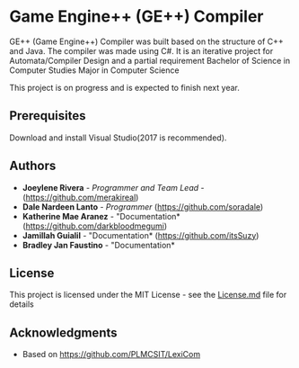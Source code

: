 # Game Engine++ (GE++) Compiler

GE++ (Game Engine++) Compiler was built based on the structure of C++ and Java. The compiler was made using C#. It is an iterative project for Automata/Compiler Design and a partial requirement Bachelor of Science in Computer Studies Major in Computer Science

This project is on progress and is expected to finish next year.

## Prerequisites

Download and install Visual Studio(2017 is recommended).

## Authors

* **Joeylene Rivera** - *Programmer and Team Lead* - (https://github.com/merakireal)
* **Dale Nardeen Lanto** - *Programmer* (https://github.com/soradale)
* **Katherine Mae Aranez** - "Documentation* (https://github.com/darkbloodmegumi)
* **Jamillah Guialil** - "Documentation* (https://github.com/itsSuzy)
* **Bradley Jan Faustino** - "Documentation*

## License

This project is licensed under the MIT License - see the [License.md](LICENSE.md) file for details

## Acknowledgments

* Based on https://github.com/PLMCSIT/LexiCom

